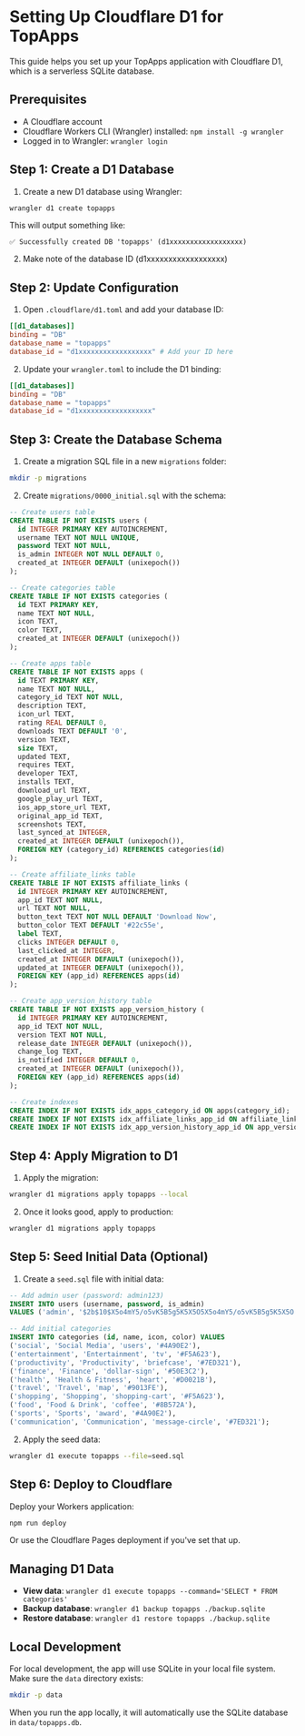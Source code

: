 # Setting Up Cloudflare D1 for TopApps

This guide helps you set up your TopApps application with Cloudflare D1, which is a serverless SQLite database.

## Prerequisites

- A Cloudflare account
- Cloudflare Workers CLI (Wrangler) installed: `npm install -g wrangler`
- Logged in to Wrangler: `wrangler login`

## Step 1: Create a D1 Database

1. Create a new D1 database using Wrangler:

```bash
wrangler d1 create topapps
```

This will output something like:

```
✅ Successfully created DB 'topapps' (d1xxxxxxxxxxxxxxxxxx)
```

2. Make note of the database ID (d1xxxxxxxxxxxxxxxxxx)

## Step 2: Update Configuration

1. Open `.cloudflare/d1.toml` and add your database ID:

```toml
[[d1_databases]]
binding = "DB"
database_name = "topapps"
database_id = "d1xxxxxxxxxxxxxxxxxx" # Add your ID here
```

2. Update your `wrangler.toml` to include the D1 binding:

```toml
[[d1_databases]]
binding = "DB"
database_name = "topapps"
database_id = "d1xxxxxxxxxxxxxxxxxx"
```

## Step 3: Create the Database Schema

1. Create a migration SQL file in a new `migrations` folder:

```bash
mkdir -p migrations
```

2. Create `migrations/0000_initial.sql` with the schema:

```sql
-- Create users table
CREATE TABLE IF NOT EXISTS users (
  id INTEGER PRIMARY KEY AUTOINCREMENT,
  username TEXT NOT NULL UNIQUE,
  password TEXT NOT NULL,
  is_admin INTEGER NOT NULL DEFAULT 0,
  created_at INTEGER DEFAULT (unixepoch())
);

-- Create categories table
CREATE TABLE IF NOT EXISTS categories (
  id TEXT PRIMARY KEY,
  name TEXT NOT NULL,
  icon TEXT,
  color TEXT,
  created_at INTEGER DEFAULT (unixepoch())
);

-- Create apps table
CREATE TABLE IF NOT EXISTS apps (
  id TEXT PRIMARY KEY,
  name TEXT NOT NULL,
  category_id TEXT NOT NULL,
  description TEXT,
  icon_url TEXT,
  rating REAL DEFAULT 0,
  downloads TEXT DEFAULT '0',
  version TEXT,
  size TEXT,
  updated TEXT,
  requires TEXT,
  developer TEXT,
  installs TEXT,
  download_url TEXT,
  google_play_url TEXT,
  ios_app_store_url TEXT,
  original_app_id TEXT,
  screenshots TEXT,
  last_synced_at INTEGER,
  created_at INTEGER DEFAULT (unixepoch()),
  FOREIGN KEY (category_id) REFERENCES categories(id)
);

-- Create affiliate_links table
CREATE TABLE IF NOT EXISTS affiliate_links (
  id INTEGER PRIMARY KEY AUTOINCREMENT,
  app_id TEXT NOT NULL,
  url TEXT NOT NULL,
  button_text TEXT NOT NULL DEFAULT 'Download Now',
  button_color TEXT DEFAULT '#22c55e',
  label TEXT,
  clicks INTEGER DEFAULT 0,
  last_clicked_at INTEGER,
  created_at INTEGER DEFAULT (unixepoch()),
  updated_at INTEGER DEFAULT (unixepoch()),
  FOREIGN KEY (app_id) REFERENCES apps(id)
);

-- Create app_version_history table
CREATE TABLE IF NOT EXISTS app_version_history (
  id INTEGER PRIMARY KEY AUTOINCREMENT,
  app_id TEXT NOT NULL,
  version TEXT NOT NULL,
  release_date INTEGER DEFAULT (unixepoch()),
  change_log TEXT,
  is_notified INTEGER DEFAULT 0,
  created_at INTEGER DEFAULT (unixepoch()),
  FOREIGN KEY (app_id) REFERENCES apps(id)
);

-- Create indexes
CREATE INDEX IF NOT EXISTS idx_apps_category_id ON apps(category_id);
CREATE INDEX IF NOT EXISTS idx_affiliate_links_app_id ON affiliate_links(app_id);
CREATE INDEX IF NOT EXISTS idx_app_version_history_app_id ON app_version_history(app_id);
```

## Step 4: Apply Migration to D1

1. Apply the migration:

```bash
wrangler d1 migrations apply topapps --local
```

2. Once it looks good, apply to production:

```bash
wrangler d1 migrations apply topapps
```

## Step 5: Seed Initial Data (Optional)

1. Create a `seed.sql` file with initial data:

```sql
-- Add admin user (password: admin123)
INSERT INTO users (username, password, is_admin) 
VALUES ('admin', '$2b$10$X5o4mY5/o5vK5B5g5K5X5O5X5o4mY5/o5vK5B5g5K5X5O', 1);

-- Add initial categories
INSERT INTO categories (id, name, icon, color) VALUES
('social', 'Social Media', 'users', '#4A90E2'),
('entertainment', 'Entertainment', 'tv', '#F5A623'),
('productivity', 'Productivity', 'briefcase', '#7ED321'),
('finance', 'Finance', 'dollar-sign', '#50E3C2'),
('health', 'Health & Fitness', 'heart', '#D0021B'),
('travel', 'Travel', 'map', '#9013FE'),
('shopping', 'Shopping', 'shopping-cart', '#F5A623'),
('food', 'Food & Drink', 'coffee', '#8B572A'),
('sports', 'Sports', 'award', '#4A90E2'),
('communication', 'Communication', 'message-circle', '#7ED321');
```

2. Apply the seed data:

```bash
wrangler d1 execute topapps --file=seed.sql
```

## Step 6: Deploy to Cloudflare

Deploy your Workers application:

```bash
npm run deploy
```

Or use the Cloudflare Pages deployment if you've set that up.

## Managing D1 Data

- **View data**: `wrangler d1 execute topapps --command='SELECT * FROM categories'`
- **Backup database**: `wrangler d1 backup topapps ./backup.sqlite`
- **Restore database**: `wrangler d1 restore topapps ./backup.sqlite`

## Local Development

For local development, the app will use SQLite in your local file system. Make sure the `data` directory exists:

```bash
mkdir -p data
```

When you run the app locally, it will automatically use the SQLite database in `data/topapps.db`.
